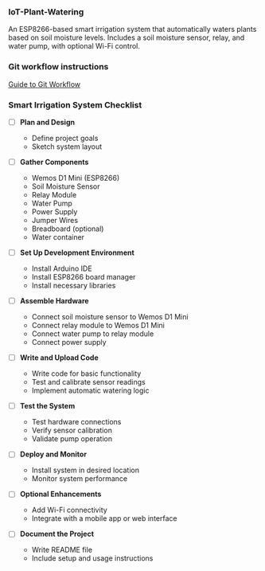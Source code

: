 ### IoT-Plant-Watering
An ESP8266-based smart irrigation system that automatically waters plants based on soil moisture levels. Includes a soil moisture sensor, relay, and water pump, with optional Wi-Fi control. 

###  Git workflow instructions
[Guide to Git Workflow](https://docs.google.com/document/d/1rFtcH1D9UOMEW1MUnUNmCOxH-tAo4nVtM6APcs2FxdY/edit)

### Smart Irrigation System Checklist

- [ ] **Plan and Design**
  - Define project goals
  - Sketch system layout

- [ ] **Gather Components**
  - Wemos D1 Mini (ESP8266)
  - Soil Moisture Sensor
  - Relay Module
  - Water Pump
  - Power Supply
  - Jumper Wires
  - Breadboard (optional)
  - Water container

- [ ] **Set Up Development Environment**
  - Install Arduino IDE
  - Install ESP8266 board manager
  - Install necessary libraries

- [ ] **Assemble Hardware**
  - Connect soil moisture sensor to Wemos D1 Mini
  - Connect relay module to Wemos D1 Mini
  - Connect water pump to relay module
  - Connect power supply

- [ ] **Write and Upload Code**
  - Write code for basic functionality
  - Test and calibrate sensor readings
  - Implement automatic watering logic

- [ ] **Test the System**
  - Test hardware connections
  - Verify sensor calibration
  - Validate pump operation

- [ ] **Deploy and Monitor**
  - Install system in desired location
  - Monitor system performance

- [ ] **Optional Enhancements**
  - Add Wi-Fi connectivity
  - Integrate with a mobile app or web interface

- [ ] **Document the Project**
  - Write README file
  - Include setup and usage instructions

